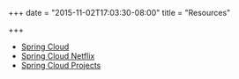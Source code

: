 +++
date = "2015-11-02T17:03:30-08:00"
title = "Resources"

+++

* [Spring Cloud](https://http://projects.spring.io/spring-cloud/)
* [Spring Cloud Netflix](http://cloud.spring.io/spring-cloud-netflix/)
* [Spring Cloud Projects](http://projects.spring.io/spring-cloud/spring-cloud.html)
